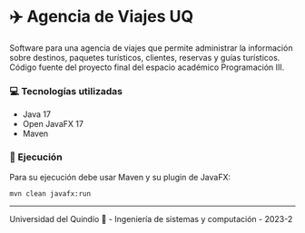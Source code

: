 # ✈️ Agencia de Viajes UQ

Software para una agencia de viajes que permite administrar la información sobre destinos, paquetes turísticos, clientes, reservas y guías turísticos. Código fuente del proyecto final del espacio académico Programación III.  

### 💻 Tecnologías utilizadas
- Java 17
- Open JavaFX 17
- Maven

### 📍 Ejecución

Para su ejecución debe usar Maven y su plugin de JavaFX:

```
mvn clean javafx:run
```

---

Universidad del Quindío 💚 - Ingeniería de sistemas y computación - 2023-2

